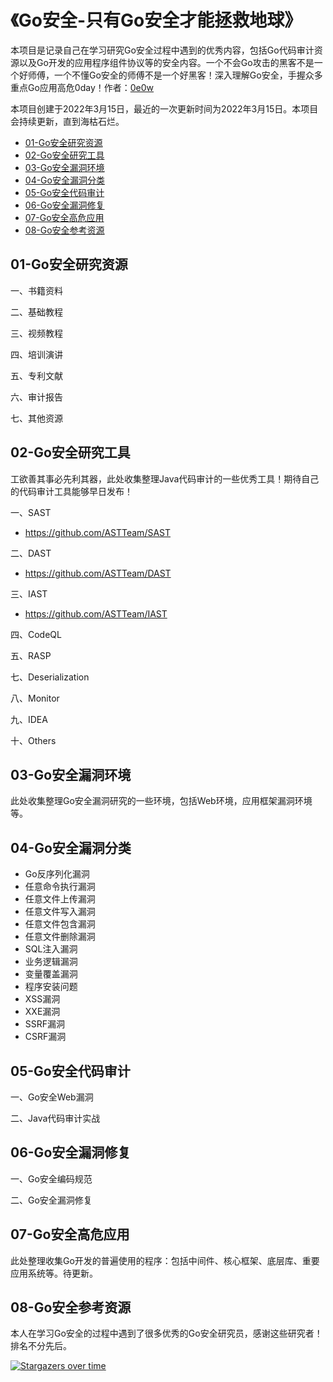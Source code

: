 # 《Go安全-只有Go安全才能拯救地球》

本项目是记录自己在学习研究Go安全过程中遇到的优秀内容，包括Go代码审计资源以及Go开发的应用程序组件协议等的安全内容。一个不会Go攻击的黑客不是一个好师傅，一个不懂Go安全的师傅不是一个好黑客！深入理解Go安全，手握众多重点Go应用高危0day！作者：[0e0w](https://github.com/HackGolang)

本项目创建于2022年3月15日，最近的一次更新时间为2022年3月15日。本项目会持续更新，直到海枯石烂。

- [01-Go安全研究资源]()
- [02-Go安全研究工具]()
- [03-Go安全漏洞环境]()
- [04-Go安全漏洞分类]()
- [05-Go安全代码审计]()
- [06-Go安全漏洞修复]()
- [07-Go安全高危应用]()
- [08-Go安全参考资源]()

## 01-Go安全研究资源

一、书籍资料

二、基础教程

三、视频教程

四、培训演讲

五、专利文献

六、审计报告

七、其他资源
## 02-Go安全研究工具

工欲善其事必先利其器，此处收集整理Java代码审计的一些优秀工具！期待自己的代码审计工具能够早日发布！

一、SAST
- https://github.com/ASTTeam/SAST

二、DAST
- https://github.com/ASTTeam/DAST

三、IAST
- https://github.com/ASTTeam/IAST

四、CodeQL

五、RASP

七、Deserialization

八、Monitor

九、IDEA

十、Others
## 03-Go安全漏洞环境

此处收集整理Go安全漏洞研究的一些环境，包括Web环境，应用框架漏洞环境等。

## 04-Go安全漏洞分类

- Go反序列化漏洞
- 任意命令执行漏洞
- 任意文件上传漏洞
- 任意文件写入漏洞
- 任意文件包含漏洞
- 任意文件删除漏洞
- SQL注入漏洞
- 业务逻辑漏洞
- 变量覆盖漏洞
- 程序安装问题
- XSS漏洞
- XXE漏洞
- SSRF漏洞
- CSRF漏洞

## 05-Go安全代码审计

一、Go安全Web漏洞

二、Java代码审计实战

## 06-Go安全漏洞修复

一、Go安全编码规范

二、Go安全漏洞修复

## 07-Go安全高危应用

此处整理收集Go开发的普遍使用的程序：包括中间件、核心框架、底层库、重要应用系统等。待更新。

## 08-Go安全参考资源

本人在学习Go安全的过程中遇到了很多优秀的Go安全研究员，感谢这些研究者！排名不分先后。

[![Stargazers over time](https://starchart.cc//HackGolang/HackGolang.svg)](https://starchart.cc/HackGolang/HackGolang)